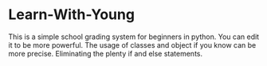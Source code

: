 # Learn-With-Young
This is a simple school grading system for beginners in python.
You can edit it to be more powerful.
The usage of classes and object if you know can be more precise. 
Eliminating the plenty if and else statements.
